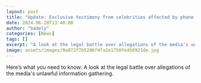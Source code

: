 ```yaml
---
layout: post
title: "Update: Exclusive testimony from celebrities affected by phone hacking"
date: 2024-06-20T13:40:00
author: "badely"
categories: [News]
tags: []
excerpt: "A look at the legal battle over allegations of the media's unlawful information gathering."
image: assets/images/9a972f7b5206f4fa2a1750fe458921de.jpg
---
```


Here’s what you need to know: A look at the legal battle over allegations of the media's unlawful information gathering.

